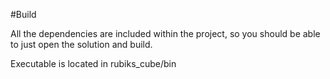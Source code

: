 #Build

All the dependencies are included within the project, so you should be able to just open the solution and build.

Executable is located in rubiks_cube/bin